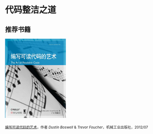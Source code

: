 # 代码整洁之道

## 推荐书籍

<img src="./img/the-art-of-readable-code.jpg" style="width:200px;">

<sub>[编写可读代码的艺术](https://book.douban.com/subject/10797189/)，作者 *Dustin Boswell* & *Trevor Foucher*，机械工业出版社，2012/07</sub>